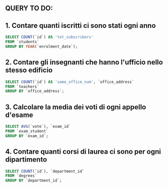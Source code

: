 ## QUERY TO DO:

## 1. Contare quanti iscritti ci sono stati ogni anno

```sql
SELECT COUNT(`id`) AS 'tot_subscribers'
FROM `students`
GROUP BY YEAR(`enrolment_date`);
```

## 2. Contare gli insegnanti che hanno l'ufficio nello stesso edificio

```sql
SELECT COUNT(`id`) AS 'same_office_num', `office_address`
FROM `teachers`
GROUP BY `office_address`;
```

## 3. Calcolare la media dei voti di ogni appello d'esame

```sql
SELECT AVG(`vote`), `exam_id`
FROM `exam_student`
GROUP BY `exam_id`;
```

## 4. Contare quanti corsi di laurea ci sono per ogni dipartimento

```sql
SELECT COUNT(`id`), `department_id`
FROM `degrees`
GROUP BY `department_id`;
```
